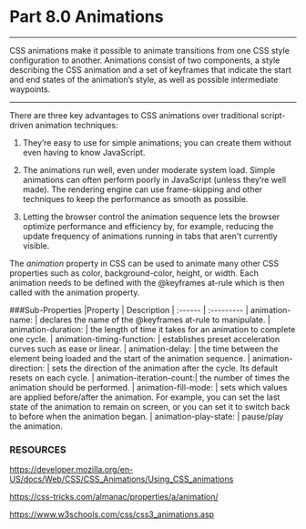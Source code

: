 # Part 8.0 Animations

---

CSS animations make it possible to animate transitions from one CSS style configuration to another. Animations consist of two components, a style describing the CSS animation and a set of keyframes that indicate the start and end states of the animation’s style, as well as possible intermediate waypoints.

---

There are three key advantages to CSS animations over traditional script-driven animation techniques:


1. They’re easy to use for simple animations; you can create them without even having to know JavaScript.

2. The animations run well, even under moderate system load. Simple animations can often perform poorly in JavaScript (unless they’re well made). The rendering engine can use frame-skipping and other techniques to keep the performance as smooth as possible.

3. Letting the browser control the animation sequence lets the browser optimize performance and efficiency by, for example, reducing the update frequency of animations running in tabs that aren't currently visible.
    


The _animation_ property in CSS can be used to animate many other CSS properties such as color, background-color, height, or width. Each animation needs to be defined with the @keyframes at-rule which is then called with the animation property.

###Sub-Properties
|Property | Description
| :------ | :---------
| animation-name: | declares the name of the @keyframes at-rule to manipulate.
| animation-duration: | the length of time it takes for an animation to complete one cycle.
| animation-timing-function: | establishes preset acceleration curves such as ease or linear.
| animation-delay: | the time between the element being loaded and the start of the animation sequence.
| animation-direction: | sets the direction of the animation after the cycle. Its default resets on each cycle.
| animation-iteration-count:| the number of times the animation should be performed.
| animation-fill-mode: | sets which values are applied before/after the animation. For example, you can set the last state of the animation to remain on screen, or you can set it to switch back to before when the animation began.
| animation-play-state: | pause/play the animation.





### RESOURCES

https://developer.mozilla.org/en-US/docs/Web/CSS/CSS_Animations/Using_CSS_animations

https://css-tricks.com/almanac/properties/a/animation/

https://www.w3schools.com/css/css3_animations.asp


